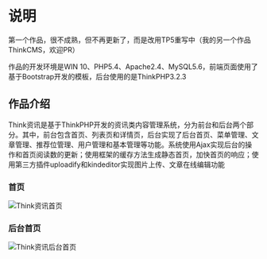# 说明

第一个作品，很不成熟，但不再更新了，而是改用TP5重写中（我的另一个作品ThinkCMS，欢迎PR）

作品的开发环境是WIN 10、PHP5.4、Apache2.4、MySQL5.6，前端页面使用了基于Bootstrap开发的模板，后台使用的是ThinkPHP3.2.3

## 作品介绍

Think资讯是基于ThinkPHP开发的资讯类内容管理系统，分为前台和后台两个部分。其中，前台包含首页、列表页和详情页，后台实现了后台首页、菜单管理、文章管理、推荐位管理、用户管理和基本管理等功能。系统使用Ajax实现后台的操作和首页阅读数的更新；使用框架的缓存方法生成静态首页，加快首页的响应；使用第三方插件uploadify和kindeditor实现图片上传、文章在线编辑功能

### 首页

![Think资讯首页](https://nj01ct01.baidupcs.com/file/19d094d2922faba1140614911ecfeb58?bkt=p3-140019d094d2922faba1140614911ecfeb58045b84ce00000003186c&fid=2438120144-250528-795144351040493&time=1486914522&sign=FDTAXGERLBH-DCb740ccc5511e5e8fedcff06b081203-cmE1OlEWBkbwikUXl0EZwYLFyzY%3D&to=njhb&fm=Yan,B,T,t&sta_dx=202860&sta_cs=&sta_ft=jpg&sta_ct=0&sta_mt=0&fm2=Yangquan,B,T,t&newver=1&newfm=1&secfm=1&flow_ver=3&pkey=140019d094d2922faba1140614911ecfeb58045b84ce00000003186c&sl=69926991&expires=8h&rt=sh&r=200080236&mlogid=997109534790288761&vuk=2438120144&vbdid=3178708445&fin=Think%E8%B5%84%E8%AE%AF%E9%A6%96%E9%A1%B5.jpg&fn=Think%E8%B5%84%E8%AE%AF%E9%A6%96%E9%A1%B5.jpg&slt=pm&uta=0&rtype=1&iv=0&isw=0&dp-logid=997109534790288761&dp-callid=0.1.1&hps=1&csl=500&csign=rd6TbpL1cEsTaSqmurLf8lzeMbo%3D)

### 后台首页

![Think资讯后台首页](https://nj01ct01.baidupcs.com/file/6d8ae28ca97b247aab8aa66f7ee6f4f5?bkt=p3-14006d8ae28ca97b247aab8aa66f7ee6f4f5150b259b0000000080ef&fid=2438120144-250528-236832334602781&time=1486913754&sign=FDTAXGERLBH-DCb740ccc5511e5e8fedcff06b081203-%2Fv40F7bTnwnj64ul2kZiz4hkok0%3D&to=njhb&fm=Yan,B,T,t&sta_dx=33007&sta_cs=&sta_ft=png&sta_ct=0&sta_mt=0&fm2=Yangquan,B,T,t&newver=1&newfm=1&secfm=1&flow_ver=3&pkey=14006d8ae28ca97b247aab8aa66f7ee6f4f5150b259b0000000080ef&sl=68288590&expires=8h&rt=sh&r=444210996&mlogid=996903450618746082&vuk=2438120144&vbdid=3178708445&fin=Think%E8%B5%84%E8%AE%AF%E5%90%8E%E5%8F%B0%E9%A6%96%E9%A1%B5.png&fn=Think%E8%B5%84%E8%AE%AF%E5%90%8E%E5%8F%B0%E9%A6%96%E9%A1%B5.png&slt=pm&uta=0&rtype=1&iv=0&isw=0&dp-logid=996903450618746082&dp-callid=0.1.1&hps=1&csl=205&csign=kfF%2B5LYan3FCMum6NScKl%2BF0YfM%3D)